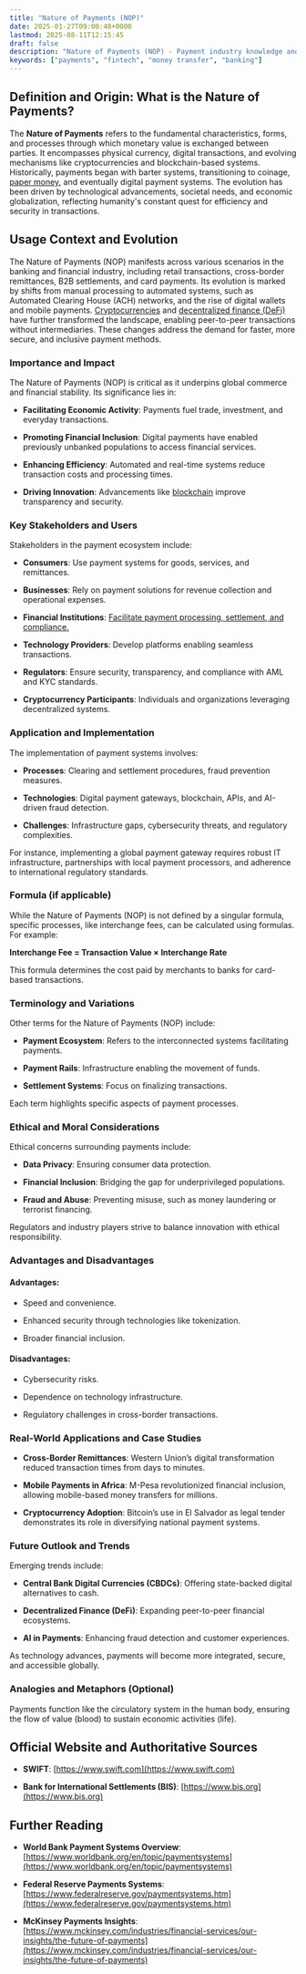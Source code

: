 ```yaml
---
title: "Nature of Payments (NOP)"
date: 2025-01-27T09:00:48+0000
lastmod: 2025-08-11T12:15:45
draft: false
description: "Nature of Payments (NOP) - Payment industry knowledge and insights"
keywords: ["payments", "fintech", "money transfer", "banking"]
---
```


## Definition and Origin: What is the Nature of Payments?

The **Nature of Payments** refers to the fundamental characteristics, forms, and processes through which monetary value is exchanged between parties. It encompasses physical currency, digital transactions, and evolving mechanisms like cryptocurrencies and blockchain-based systems. Historically, payments began with barter systems, transitioning to coinage, [paper money](https://faisalkhanllc.xyz/resources/payments-wiki/p/paper-money/), and eventually digital payment systems. The evolution has been driven by technological advancements, societal needs, and economic globalization, reflecting humanity's constant quest for efficiency and security in transactions.

## Usage Context and Evolution

The Nature of Payments (NOP) manifests across various scenarios in the banking and financial industry, including retail transactions, cross-border remittances, B2B settlements, and card payments. Its evolution is marked by shifts from manual processing to automated systems, such as Automated Clearing House (ACH) networks, and the rise of digital wallets and mobile payments. [Cryptocurrencies](https://faisalkhanllc.xyz/resources/payments-wiki/c/cryptocurrency/) and [decentralized finance (DeFi)](https://faisalkhanllc.xyz/resources/payments-wiki/d/decentralized-finance-defi/) have further transformed the landscape, enabling peer-to-peer transactions without intermediaries. These changes address the demand for faster, more secure, and inclusive payment methods.

### Importance and Impact

The Nature of Payments (NOP) is critical as it underpins global commerce and financial stability. Its significance lies in:

- **Facilitating Economic Activity**: Payments fuel trade, investment, and everyday transactions.

- **Promoting Financial Inclusion**: Digital payments have enabled previously unbanked populations to access financial services.

- **Enhancing Efficiency**: Automated and real-time systems reduce transaction costs and processing times.

- **Driving Innovation**: Advancements like [blockchain](https://faisalkhanllc.xyz/resources/payments-wiki/b/blockchain/) improve transparency and security.

### Key Stakeholders and Users

Stakeholders in the payment ecosystem include:

- **Consumers**: Use payment systems for goods, services, and remittances.

- **Businesses**: Rely on payment solutions for revenue collection and operational expenses.

- **Financial Institutions**: [Facilitate payment processing, settlement, and compliance.](https://faisalkhanllc.xyz/resources/payments-wiki/f/financial-institution-fi/)

- **Technology Providers**: Develop platforms enabling seamless transactions.

- **Regulators**: Ensure security, transparency, and compliance with AML and KYC standards.

- **Cryptocurrency Participants**: Individuals and organizations leveraging decentralized systems.

### Application and Implementation

The implementation of payment systems involves:

- **Processes**: Clearing and settlement procedures, fraud prevention measures.

- **Technologies**: Digital payment gateways, blockchain, APIs, and AI-driven fraud detection.

- **Challenges**: Infrastructure gaps, cybersecurity threats, and regulatory complexities.

For instance, implementing a global payment gateway requires robust IT infrastructure, partnerships with local payment processors, and adherence to international regulatory standards.

### Formula (if applicable)

While the Nature of Payments (NOP) is not defined by a singular formula, specific processes, like interchange fees, can be calculated using formulas. For example:

**Interchange Fee = Transaction Value × Interchange Rate**

This formula determines the cost paid by merchants to banks for card-based transactions.

### Terminology and Variations

Other terms for the Nature of Payments (NOP) include:

- **Payment Ecosystem**: Refers to the interconnected systems facilitating payments.

- **Payment Rails**: Infrastructure enabling the movement of funds.

- **Settlement Systems**: Focus on finalizing transactions.

Each term highlights specific aspects of payment processes.

### Ethical and Moral Considerations

Ethical concerns surrounding payments include:

- **Data Privacy**: Ensuring consumer data protection.

- **Financial Inclusion**: Bridging the gap for underprivileged populations.

- **Fraud and Abuse**: Preventing misuse, such as money laundering or terrorist financing.

Regulators and industry players strive to balance innovation with ethical responsibility.

### Advantages and Disadvantages

#### Advantages:

- Speed and convenience.

- Enhanced security through technologies like tokenization.

- Broader financial inclusion.

#### Disadvantages:

- Cybersecurity risks.

- Dependence on technology infrastructure.

- Regulatory challenges in cross-border transactions.

### Real-World Applications and Case Studies

- **Cross-Border Remittances**: Western Union’s digital transformation reduced transaction times from days to minutes.

- **Mobile Payments in Africa**: M-Pesa revolutionized financial inclusion, allowing mobile-based money transfers for millions.

- **Cryptocurrency Adoption**: Bitcoin’s use in El Salvador as legal tender demonstrates its role in diversifying national payment systems.

### Future Outlook and Trends

Emerging trends include:

- **Central Bank Digital Currencies (CBDCs)**: Offering state-backed digital alternatives to cash.

- **Decentralized Finance (DeFi)**: Expanding peer-to-peer financial ecosystems.

- **AI in Payments**: Enhancing fraud detection and customer experiences.

As technology advances, payments will become more integrated, secure, and accessible globally.

### Analogies and Metaphors (Optional)

Payments function like the circulatory system in the human body, ensuring the flow of value (blood) to sustain economic activities (life).

## Official Website and Authoritative Sources

- **SWIFT**: [](https://www.swift.com/)[https://www.swift.com](https://www.swift.com)

- **Bank for International Settlements (BIS)**: [](https://www.bis.org/)[https://www.bis.org](https://www.bis.org)

## Further Reading

- **World Bank Payment Systems Overview**: [https://www.worldbank.org/en/topic/paymentsystems](https://www.worldbank.org/en/topic/paymentsystems)

- **Federal Reserve Payments Systems**: [https://www.federalreserve.gov/paymentsystems.htm](https://www.federalreserve.gov/paymentsystems.htm)

- **McKinsey Payments Insights**: [https://www.mckinsey.com/industries/financial-services/our-insights/the-future-of-payments](https://www.mckinsey.com/industries/financial-services/our-insights/the-future-of-payments)